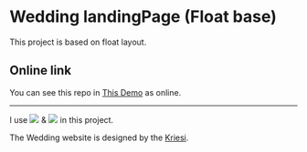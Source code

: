 # Wedding landingPage (Float base)

This project is based on float layout.

## Online link

 You can see this repo in [This Demo](https://simamatin.github.io/Wedding/) as online.

---

I use ![](	https://img.shields.io/badge/HTML5-E34F26?style=for-the-badge&logo=html5&logoColor=white) & ![](https://img.shields.io/badge/CSS3-1572B6?style=for-the-badge&logo=css3&logoColor=white) in this project.

The Wedding website is designed by the [Kriesi](https://kriesi.at/themes/enfold-wedding/).
